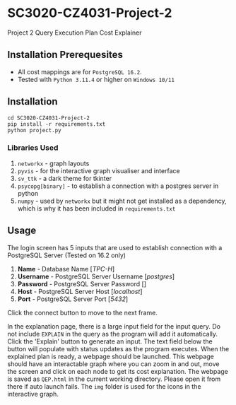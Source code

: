 # SC3020-CZ4031-Project-2
Project 2 Query Execution Plan Cost Explainer

## Installation Prerequesites
- All cost mappings are for `PostgreSQL 16.2`.
- Tested with `Python 3.11.4` or higher on `Windows 10/11`

## Installation
```
cd SC3020-CZ4031-Project-2
pip install -r requirements.txt
python project.py
```

### Libraries Used
1. `networkx` - graph layouts
2. `pyvis` - for the interactive graph visualiser and interface
3. `sv_ttk` - a dark theme for tkinter
4. `psycopg[binary]` - to establish a connection with a postgres server in python
5. `numpy` - used by `networkx` but it might not get installed as a dependency, which is why it has been included in `requirements.txt `

## Usage
The login screen has 5 inputs that are used to establish connection with a PostgreSQL Server (Tested on 16.2 only)

1. **Name** - Database Name [*TPC-H*]
2. **Username** - PostgreSQL Server Username [*postgres*]
3. **Password** - PostgreSQL Server Password []
4. **Host** - PostgreSQL Server Host [*localhost*]
4. **Port** - PostgreSQL Server Port [*5432*]

Click the connect button to move to the next frame.

In the explanation page, there is a large input field for the input query. Do not include `EXPLAIN` in the query as the program will add it automatically. Click the 'Explain' button to generate an input. The text field below the button will populate with status updates as the program executes. When the explained plan is ready, a webpage should be launched. This webpage should have an interactable graph where you can zoom in and out, move the screen and click on each node to get its cost explanation. The webpage is saved as `QEP.html` in the current working directory. Please open it from there if auto launch fails. The `img` folder is used for the icons in the interactive graph. 